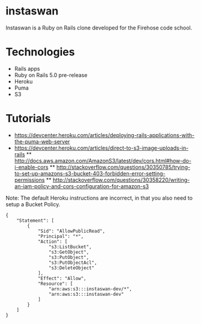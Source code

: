 # instaswan

Instaswan is a Ruby on Rails clone developed for the Firehose code school.

# Technologies
* Rails apps
* Ruby on Rails 5.0 pre-release
* Heroku
* Puma 
* S3

# Tutorials

* https://devcenter.heroku.com/articles/deploying-rails-applications-with-the-puma-web-server
* https://devcenter.heroku.com/articles/direct-to-s3-image-uploads-in-rails
** http://docs.aws.amazon.com/AmazonS3/latest/dev/cors.html#how-do-i-enable-cors
** http://stackoverflow.com/questions/30350785/trying-to-set-up-amazons-s3-bucket-403-forbidden-error-setting-permissions
** http://stackoverflow.com/questions/30358220/writing-an-iam-policy-and-cors-configuration-for-amazon-s3

Note: The default Heroku instructions are incorrect, in that you also need to setup a Bucket Policy.
```
{
	"Statement": [
		{
			"Sid": "AllowPublicRead",
			"Principal": "*",
			"Action": [
				"s3:ListBucket",
				"s3:GetObject",
				"s3:PutObject",
				"s3:PutObjectAcl",
				"s3:DeleteObject"
			],
			"Effect": "Allow",
			"Resource": [
				"arn:aws:s3:::instaswan-dev/*",
				"arn:aws:s3:::instaswan-dev"
			]
		}
	]
}
```
